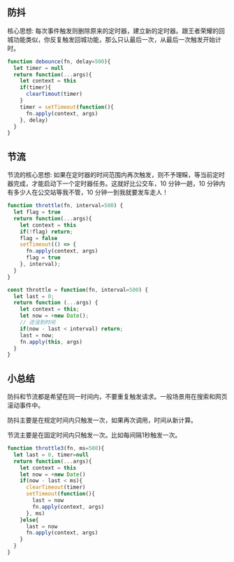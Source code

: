 ## 防抖
核心思想: 每次事件触发则删除原来的定时器，建立新的定时器。跟王者荣耀的回城功能类似，你反复触发回城功能，那么只认最后一次，从最后一次触发开始计时。
```javascript
function debounce(fn, delay=500){
  let timer = null
  return function(...args){
    let context = this
    if(timer){
      clearTimout(timer)
    }
    timer = setTimeout(function(){
      fn.apply(context, args)
    }, delay)
  }
}
```

## 节流
节流的核心思想: 如果在定时器的时间范围内再次触发，则不予理睬，等当前定时器完成，才能启动下一个定时器任务。这就好比公交车，10 分钟一趟，10 分钟内有多少人在公交站等我不管，10 分钟一到我就要发车走人！

```javascript
function throttle(fn, interval=500) {
  let flag = true
  return function(...args){
    let context = this
    if(!flag) return;
    flag = false
    setTimeout(() => {
      fn.apply(context, args)
      flag = true
    }, interval);
  }
}
```

```javascript
const throttle = function(fn, interval=500) {
  let last = 0;
  return function (...args) {
    let context = this;
    let now = +new Date();
    // 还没到时间
    if(now - last < interval) return;
    last = now;
    fn.apply(this, args)
  }
}
```


## 小总结

防抖和节流都是希望在同一时间内，不要重复触发请求。一般场景用在搜索和网页滚动事件中。

防抖主要是在规定时间内只触发一次，如果再次调用，时间从新计算。

节流主要是在固定时间内只触发一次。比如每间隔1秒触发一次。

```js
function throttle3(fn, ms=500){
  let last = 0, timer=null
  return function(...args){
    let context = this
    let now = +new Date()
    if(now - last < ms){
      clearTimeout(timer)
      setTimeout(function(){
        last = now
        fn.apply(context, args)
      }, ms)
    }else{
      last = now
      fn.apply(context, args)
    }
  }
}
```
